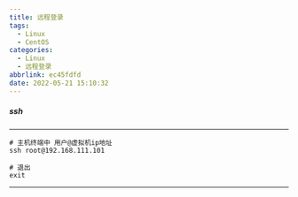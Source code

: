 ```yaml
---
title: 远程登录
tags:
  - Linux
  - CentOS
categories:
  - Linux
  - 远程登录
abbrlink: ec45fdfd
date: 2022-05-21 15:10:32
---
```




#####  ssh

---
```shell
# 主机终端中 用户@虚拟机ip地址
ssh root@192.168.111.101

# 退出
exit
```
---